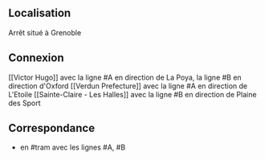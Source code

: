 ## Localisation
Arrêt situé à Grenoble

## Connexion
[[Victor Hugo]] avec la ligne #A en direction de La Poya, la ligne #B en direction d'Oxford
[[Verdun Prefecture]] avec la ligne #A en direction de L'Etoile
[[Sainte-Claire - Les Halles]] avec la ligne #B en direction de Plaine des Sport

## Correspondance
- en #tram avec les lignes #A, #B